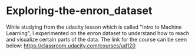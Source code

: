 # Exploring-the-enron_dataset

While studying from the udacity lesson which is called "Intro to Machine Learning", I experimented on the enron dataset to understand how to reach and visualize certain parts of the data. The link for the course can be seen below:
https://classroom.udacity.com/courses/ud120


